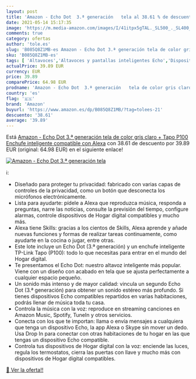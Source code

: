 ```yaml
---
layout: post
title: 'Amazon - Echo Dot  3.ª generación   tela al 38.61 % de descuento'
date: 2021-05-14 15:17:35
image: 'https://m.media-amazon.com/images/I/41itpx5gTAL._SL500_._SL400_.jpg'
comments: true
category: ofertas
author: 'tole.es'
slug: 'B085Q8Z1MB-es Amazon - Echo Dot 3.ª generación tela de color gris claro...'
sku: 'B085Q8Z1MB-es'
tags: [ 'Altavoces','Altavoces y pantallas inteligentes Echo','Dispositivos Amazon','Dispositivos Amazon y Accesorios','Electrónica','Equipos de audio y Hi-Fi','alexa','amazon','enchufe','inteligente', ]
actualPrice: 39.89 EUR
currency: EUR
price: 39.89
comparePrice: 64.98 EUR
prodname: 'Amazon - Echo Dot  3.ª generación   tela de color gris claro + Tapo P100 Enchufe inteligente  compatible con Alexa'
country: 'es'
flag: '🇪🇸'
brand: 'Amazon'
buyurl: 'https://www.amazon.es/dp/B085Q8Z1MB/?tag=tolees-21'
descuento: '38.61'
average: '39.89'
---
```


Está [Amazon - Echo Dot  3.ª generación   tela de color gris claro + Tapo P100 Enchufe inteligente  compatible con Alexa](https://www.amazon.es/dp/B085Q8Z1MB/?tag=tolees-21) con 38.61 de descuento por 39.89 EUR (original: 64.98 EUR) en el siguiente enlace!

[![Amazon - Echo Dot  3.ª generación   tela](https://m.media-amazon.com/images/I/41itpx5gTAL._SL500_._SL400_.jpg)](https://www.amazon.es/dp/B085Q8Z1MB/?tag=tolees-21)

ℹ️:

- Diseñado para proteger tu privacidad: fabricado con varias capas de controles de la privacidad, como un botón que desconecta los micrófonos electrónicamente.
- Lista para ayudarte: pídele a Alexa que reproduzca música, responda a preguntas, narre las noticias, consulte la previsión del tiempo, configure alarmas, controle dispositivos de Hogar digital compatibles y mucho más.
- Alexa tiene Skills: gracias a los cientos de Skills, Alexa aprende y añade nuevas funciones y formas de realizar tareas continuamente, como ayudarte en la cocina o jugar, entre otras.
- Este lote incluye un Echo Dot (3.ª generación) y un enchufe inteligente TP-Link Tapo (P100): todo lo que necesitas para entrar en el mundo del Hogar digital.
- Te presentamos el Echo Dot: nuestro altavoz inteligente más popular. Viene con un diseño con acabado en tela que se ajusta perfectamente a cualquier espacio pequeño.
- Un sonido más intenso y de mayor calidad: vincula un segundo Echo Dot (3.ª generación) para obtener un sonido estéreo más profundo. Si tienes dispositivos Echo compatibles repartidos en varias habitaciones, podrás llenar de música toda tu casa.
- Controla la música con la voz: reproduce en streaming canciones en Amazon Music, Spotify, TuneIn y otros servicios.
- Conecta con los que te importan: llama o envía mensajes a cualquiera que tenga un dispositivo Echo, la app Alexa o Skype sin mover un dedo. Usa Drop In para conectar con otras habitaciones de tu hogar en las que tengas un dispositivo Echo compatible.
- Controla tus dispositivos de Hogar digital con la voz: enciende las luces, regula los termostatos, cierra las puertas con llave y mucho más con dispositivos de Hogar digital compatibles.

[🛒 Ver la oferta!!](https://www.amazon.es/dp/B085Q8Z1MB/?tag=tolees-21)
